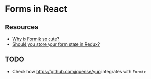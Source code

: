 # Forms in React

## Resources

- [Why is Formik so cute?](https://medium.com/@hygorzorak/why-is-formik-so-cute-7b32800ef878)
- [Should you store your form state in Redux?](https://goshakkk.name/should-i-put-form-state-into-redux/)

## TODO

- Check how <https://github.com/jquense/yup> integrates with `Formic`
